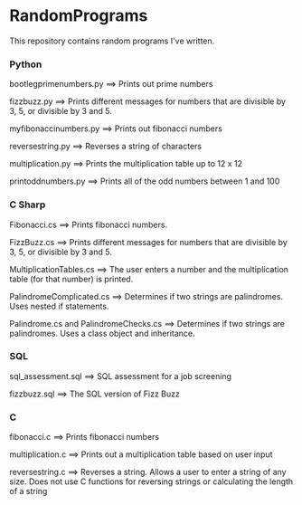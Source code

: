 # RandomPrograms

This repository contains random programs I've written.

### Python
bootlegprimenumbers.py ==> Prints out prime numbers

fizzbuzz.py ==> Prints different messages for numbers that are divisible by 3, 5, or divisible by 3 and 5. 

myfibonaccinumbers.py ==> Prints out fibonacci numbers

reversestring.py ==> Reverses a string of characters

multiplication.py ==> Prints the multiplication table up to 12 x 12

printoddnumbers.py ==> Prints all of the odd numbers between 1 and 100

### C Sharp
Fibonacci.cs ==> Prints fibonacci numbers. 

FizzBuzz.cs ==> Prints different messages for numbers that are divisible by 3, 5, or divisible by 3 and 5. 

MultiplicationTables.cs ==> The user enters a number and the multiplication table (for that number) is printed.

PalindromeComplicated.cs ==> Determines if two strings are palindromes. Uses nested if statements.

Palindrome.cs and PalindromeChecks.cs ==> Determines if two strings are palindromes. Uses a class object and inheritance.

### SQL
sql_assessment.sql ==> SQL assessment for a job screening

fizzbuzz.sql ==> The SQL version of Fizz Buzz

### C
fibonacci.c ==> Prints fibonacci numbers

multiplication.c ==> Prints out a multiplication table based on user input

reversestring.c ==> Reverses a string. Allows a user to enter a string of any size. Does not use C functions for reversing strings or calculating the length of a string
